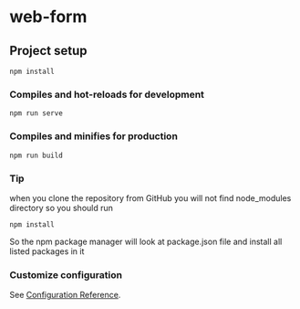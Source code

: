 # web-form

## Project setup
```
npm install
```

### Compiles and hot-reloads for development
```
npm run serve
```

### Compiles and minifies for production
```
npm run build
```
### Tip
when you clone the repository from GitHub you will not find node_modules directory so you should run 
```
npm install 

```
So the npm package manager will look at package.json file and install all listed packages in it

### Customize configuration
See [Configuration Reference](https://cli.vuejs.org/config/).
